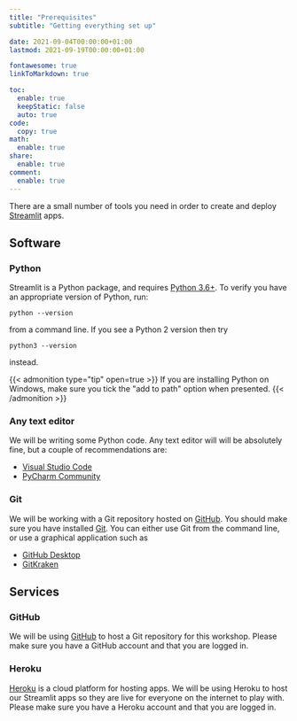 ```yaml
---
title: "Prerequisites"
subtitle: "Getting everything set up"

date: 2021-09-04T00:00:00+01:00
lastmod: 2021-09-19T00:00:00+01:00

fontawesome: true
linkToMarkdown: true

toc:
  enable: true
  keepStatic: false
  auto: true
code:
  copy: true
math:
  enable: true
share:
  enable: true
comment:
  enable: true
---
```


There are a small number of tools you need in order to create and deploy [Streamlit](https://streamlit.io/) apps.

## Software

### Python

Streamlit is a Python package, and requires [Python 3.6+](https://www.python.org/downloads/).
To verify you have an appropriate version of Python, run:

```
python --version
```

from a command line.
If you see a Python 2 version then try

```
python3 --version
```

instead.

{{< admonition type="tip" open=true >}}
If you are installing Python on Windows, make sure you tick the "add to path" option when presented.
{{< /admonition >}}


### Any text editor

We will be writing some Python code.
Any text editor will will be absolutely fine, but a couple of recommendations are:

- [Visual Studio Code](https://code.visualstudio.com/)
- [PyCharm Community](https://www.jetbrains.com/pycharm/download)


### Git

We will be working with a Git repository hosted on [GitHub](https://github.com/).
You should make sure you have installed [Git](https://git-scm.com/).
You can either use Git from the command line, or use a graphical application such as

- [GitHub Desktop](https://desktop.github.com/)
- [GitKraken](https://www.gitkraken.com/)

## Services

### GitHub

We will be using [GitHub](https://github.com/) to host a Git repository for this workshop.
Please make sure you have a GitHub account and that you are logged in.

### Heroku

[Heroku](https://www.heroku.com/) is a cloud platform for hosting apps.
We will be using Heroku to host our Streamlit apps so they are live for everyone on the internet to play with.
Please make sure you have a Heroku account and that you are logged in.